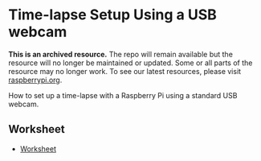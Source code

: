 # Time-lapse Setup Using a USB webcam

**This is an archived resource.** The repo will remain available but the resource will no longer be maintained or updated. Some or all parts of the resource may no longer work. To see our latest resources, please visit [raspberrypi.org](http://www.raspberrypi.org). 

How to set up a time-lapse with a Raspberry Pi using a standard USB webcam.

## Worksheet

- [Worksheet](worksheet.md)
